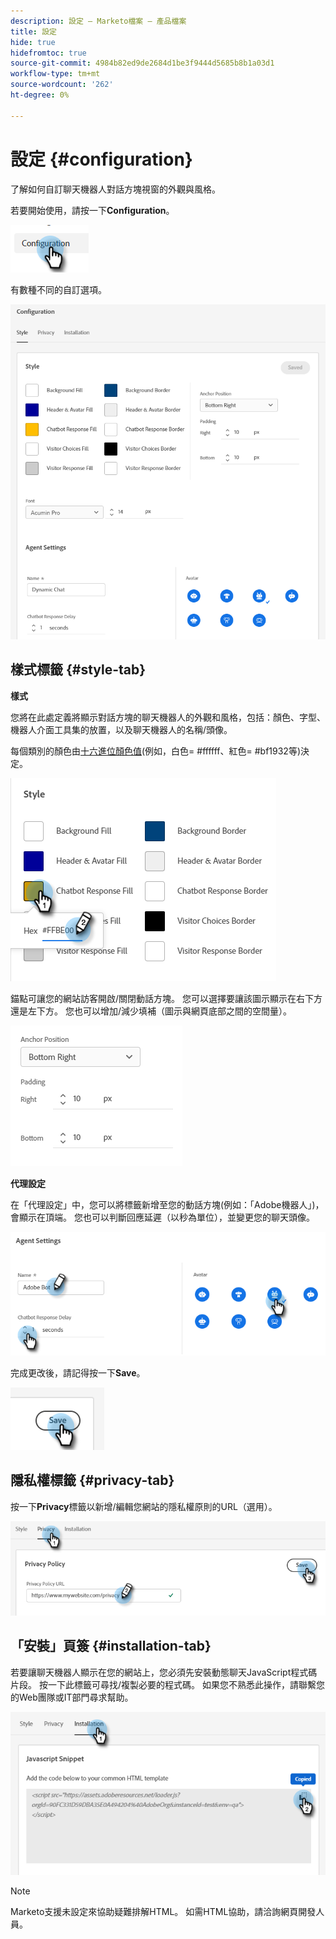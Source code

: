 ```yaml
---
description: 設定 — Marketo檔案 — 產品檔案
title: 設定
hide: true
hidefromtoc: true
source-git-commit: 4984b82ed9de2684d1be3f9444d5685b8b1a03d1
workflow-type: tm+mt
source-wordcount: '262'
ht-degree: 0%

---
```


# 設定 {#configuration}

了解如何自訂聊天機器人對話方塊視窗的外觀與風格。

若要開始使用，請按一下&#x200B;**Configuration**。

![](assets/configuration-1.png)

有數種不同的自訂選項。

![](assets/configuration-2.png)

## 樣式標籤 {#style-tab}

**樣式**

您將在此處定義將顯示對話方塊的聊天機器人的外觀和風格，包括：顏色、字型、機器人介面工具集的放置，以及聊天機器人的名稱/頭像。

每個類別的顏色由[十六進位顏色值](https://color.adobe.com/create/color-wheel)(例如，白色= #ffffff、紅色= #bf1932等)決定。

![](assets/configuration-3.png)

錨點可讓您的網站訪客開啟/關閉動話方塊。 您可以選擇要讓該圖示顯示在右下方還是左下方。 您也可以增加/減少填補（圖示與網頁底部之間的空間量）。

![](assets/configuration-4.png)

**代理設定**

在「代理設定」中，您可以將標籤新增至您的動話方塊(例如：「Adobe機器人」)，會顯示在頂端。 您也可以判斷回應延遲（以秒為單位），並變更您的聊天頭像。

![](assets/configuration-5.png)

完成更改後，請記得按一下&#x200B;**Save**。

![](assets/configuration-6.png)

## 隱私權標籤 {#privacy-tab}

按一下&#x200B;**Privacy**&#x200B;標籤以新增/編輯您網站的隱私權原則的URL（選用）。

![](assets/configuration-7.png)

## 「安裝」頁簽 {#installation-tab}

若要讓聊天機器人顯示在您的網站上，您必須先安裝動態聊天JavaScript程式碼片段。 按一下此標籤可尋找/複製必要的程式碼。 如果您不熟悉此操作，請聯繫您的Web團隊或IT部門尋求幫助。

![](assets/configuration-8.png)

>[!NOTE]
>
>Marketo支援未設定來協助疑難排解HTML。 如需HTML協助，請洽詢網頁開發人員。
